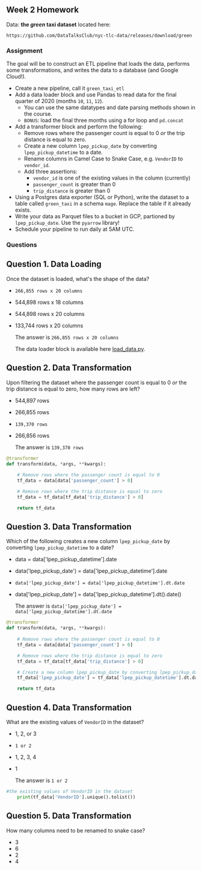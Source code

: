 ## Week 2 Homework

Data: **the _green_ taxi dataset** located here:

`https://github.com/DataTalksClub/nyc-tlc-data/releases/download/green`

### Assignment

The goal will be to construct an ETL pipeline that loads the data, performs some transformations, and writes the data to a database (and Google Cloud!).

- Create a new pipeline, call it `green_taxi_etl`
- Add a data loader block and use Pandas to read data for the final quarter of 2020 (months `10`, `11`, `12`).
  - You can use the same datatypes and date parsing methods shown in the course.
  - `BONUS`: load the final three months using a for loop and `pd.concat`
- Add a transformer block and perform the following:
  - Remove rows where the passenger count is equal to 0 _or_ the trip distance is equal to zero.
  - Create a new column `lpep_pickup_date` by converting `lpep_pickup_datetime` to a date.
  - Rename columns in Camel Case to Snake Case, e.g. `VendorID` to `vendor_id`.
  - Add three assertions:
    - `vendor_id` is one of the existing values in the column (currently)
    - `passenger_count` is greater than 0
    - `trip_distance` is greater than 0
- Using a Postgres data exporter (SQL or Python), write the dataset to a table called `green_taxi` in a schema `mage`. Replace the table if it already exists.
- Write your data as Parquet files to a bucket in GCP, partioned by `lpep_pickup_date`. Use the `pyarrow` library!
- Schedule your pipeline to run daily at 5AM UTC.

### Questions

## Question 1. Data Loading

Once the dataset is loaded, what's the shape of the data?

* `266,855 rows x 20 columns`
* 544,898 rows x 18 columns
* 544,898 rows x 20 columns
* 133,744 rows x 20 columns

  The answer is `266,855 rows x 20 columns`


  The data loader block is available here [load_data.py](https://github.com/AfnanAbouElwafa/Data-Engineering-Zoomcamp/blob/main/2-workflow-orchestration/load_data.py).


## Question 2. Data Transformation

Upon filtering the dataset where the passenger count is equal to 0 _or_ the trip distance is equal to zero, how many rows are left?

* 544,897 rows
* 266,855 rows
* `139,370 rows`
* 266,856 rows

  The answer is `139,370 rows`

```python
@transformer
def transform(data, *args, **kwargs):
    
    # Remove rows where the passenger count is equal to 0
    tf_data = data[data['passenger_count'] > 0]

    # Remove rows where the trip distance is equal to zero
    tf_data = tf_data[tf_data['trip_distance'] > 0]

    return tf_data
```

## Question 3. Data Transformation

Which of the following creates a new column `lpep_pickup_date` by converting `lpep_pickup_datetime` to a date?

* data = data['lpep_pickup_datetime'].date
* data('lpep_pickup_date') = data['lpep_pickup_datetime'].date
* `data['lpep_pickup_date'] = data['lpep_pickup_datetime'].dt.date`
* data['lpep_pickup_date'] = data['lpep_pickup_datetime'].dt().date()

    The answer is `data['lpep_pickup_date'] = data['lpep_pickup_datetime'].dt.date`

```python
@transformer
def transform(data, *args, **kwargs):
    
    # Remove rows where the passenger count is equal to 0
    tf_data = data[data['passenger_count'] > 0]

    # Remove rows where the trip distance is equal to zero
    tf_data = tf_data[tf_data['trip_distance'] > 0]

    # Create a new column lpep_pickup_date by converting lpep_pickup_datetime to a date.
    tf_data['lpep_pickup_date'] = tf_data['lpep_pickup_datetime'].dt.date

    return tf_data
```

## Question 4. Data Transformation

What are the existing values of `VendorID` in the dataset?

* 1, 2, or 3
* `1 or 2`
* 1, 2, 3, 4
* 1

    The answer is `1 or 2`

```python
#the existing values of VendorID in the dataset
    print(tf_data['VendorID'].unique().tolist())
```

## Question 5. Data Transformation

How many columns need to be renamed to snake case?

* 3
* 6
* 2
* 4
